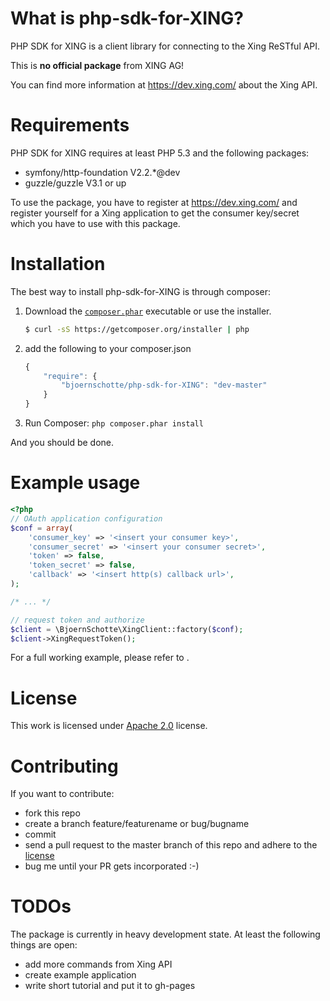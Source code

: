 # What is php-sdk-for-XING?

PHP SDK for XING is a client library for connecting to the Xing ReSTful API.

This is **no official package** from XING AG!

You can find more information at https://dev.xing.com/ about the Xing API.

# Requirements

PHP SDK for XING requires at least PHP 5.3 and the following packages:

  * symfony/http-foundation V2.2.*@dev
  * guzzle/guzzle V3.1 or up

To use the package, you have to register at https://dev.xing.com/ and register
yourself for a Xing application to get the consumer key/secret which you have to
use with this package.

# Installation

The best way to install php-sdk-for-XING is through composer:

1. Download the [`composer.phar`](https://getcomposer.org/composer.phar) executable or use the installer.

    ``` sh
    $ curl -sS https://getcomposer.org/installer | php
    ```

2. add the following to your composer.json

    ``` javascript
    {
        "require": {
        	"bjoernschotte/php-sdk-for-XING": "dev-master"
        }
    }
    ```

3. Run Composer: `php composer.phar install`

And you should be done.

# Example usage

```php
<?php
// OAuth application configuration
$conf = array(
    'consumer_key' => '<insert your consumer key>',
    'consumer_secret' => '<insert your consumer secret>',
    'token' => false,
    'token_secret' => false,
    'callback' => '<insert http(s) callback url>',
);

/* ... */

// request token and authorize
$client = \BjoernSchotte\XingClient::factory($conf);
$client->XingRequestToken();
```

For a full working example, please refer to .

# License

This work is licensed under [Apache 2.0](LICENSE) license.

# Contributing

If you want to contribute:

  * fork this repo
  * create a branch feature/featurename or bug/bugname
  * commit
  * send a pull request to the master branch of this repo and adhere to the [license](LICENSE)
  * bug me until your PR gets incorporated :-)

# TODOs

The package is currently in heavy development state. At least the following things are open:

  * add more commands from Xing API
  * create example application
  * write short tutorial and put it to gh-pages
